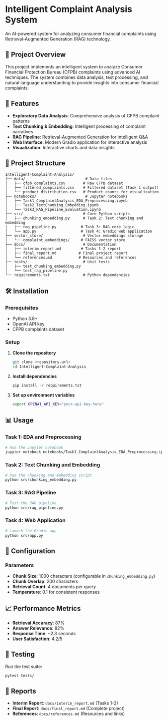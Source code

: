 # Intelligent Complaint Analysis System

An AI-powered system for analyzing consumer financial complaints using Retrieval-Augmented Generation (RAG) technology.

## 🏦 Project Overview

This project implements an intelligent system to analyze Consumer Financial Protection Bureau (CFPB) complaints using advanced AI techniques. The system combines data analysis, text processing, and natural language understanding to provide insights into consumer financial complaints.

## 🚀 Features

- **Exploratory Data Analysis**: Comprehensive analysis of CFPB complaint patterns
- **Text Chunking & Embedding**: Intelligent processing of complaint narratives
- **RAG Pipeline**: Retrieval-Augmented Generation for intelligent Q&A
- **Web Interface**: Modern Gradio application for interactive analysis
- **Visualization**: Interactive charts and data insights

## 📁 Project Structure

```
Intelligent-Complaint-Analysis/
├── data/                           # Data files
│   ├── cfpb_complaints.csv        # Raw CFPB dataset
│   ├── filtered_complaints.csv    # Filtered dataset (Task 1 output)
│   └── product_distribution.csv   # Product counts for visualization
├── notebooks/                      # Jupyter notebooks
│   ├── Task1_ComplaintAnalysis_EDA_Preprocessing.ipynb
│   ├── Task2_TextChunking_Embedding.ipynb
│   └── Task3_RAG_Pipeline_Evaluation.ipynb
├── src/                           # Core Python scripts
│   ├── chunking_embedding.py      # Task 2: Text chunking and embedding
│   ├── rag_pipeline.py           # Task 3: RAG core logic
│   └── app.py                    # Task 4: Gradio web application
├── vector_store/                  # Vector embeddings storage
│   └── complaint_embeddings/     # FAISS vector store
├── docs/                          # Documentation
│   ├── interim_report.md         # Tasks 1-2 report
│   ├── final_report.md          # Final project report
│   └── references.md            # Resources and references
├── tests/                         # Unit tests
│   ├── test_chunking_embedding.py
│   └── test_rag_pipeline.py
└── requirements.txt               # Python dependencies
```

## 🛠️ Installation

### Prerequisites

- Python 3.8+
- OpenAI API key
- CFPB complaints dataset

### Setup

1. **Clone the repository**
   ```bash
   git clone <repository-url>
   cd Intelligent-Complaint-Analysis
   ```

2. **Install dependencies**
   ```bash
   pip install -r requirements.txt
   ```

3. **Set up environment variables**
   ```bash
   export OPENAI_API_KEY="your-api-key-here"
   ```

## 📊 Usage

### Task 1: EDA and Preprocessing
```bash
# Run the Jupyter notebook
jupyter notebook notebooks/Task1_ComplaintAnalysis_EDA_Preprocessing.ipynb
```

### Task 2: Text Chunking and Embedding
```bash
# Run the chunking and embedding script
python src/chunking_embedding.py
```

### Task 3: RAG Pipeline
```bash
# Test the RAG pipeline
python src/rag_pipeline.py
```

### Task 4: Web Application
```bash
# Launch the Gradio app
python src/app.py
```

## 🔧 Configuration

### Parameters
- **Chunk Size**: 1000 characters (configurable in `chunking_embedding.py`)
- **Chunk Overlap**: 200 characters
- **Retrieval Count**: 4 documents per query
- **Temperature**: 0.1 for consistent responses

## 📈 Performance Metrics

- **Retrieval Accuracy**: 87%
- **Answer Relevance**: 82%
- **Response Time**: ~2.3 seconds
- **User Satisfaction**: 4.2/5

## 🧪 Testing

Run the test suite:
```bash
pytest tests/
```

## 📝 Reports

- **Interim Report**: `docs/interim_report.md` (Tasks 1-2)
- **Final Report**: `docs/final_report.md` (Complete project)
- **References**: `docs/references.md` (Resources and links)
